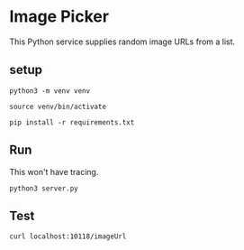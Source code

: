 # Image Picker

This Python service supplies random image URLs from a list.

## setup

`python3 -m venv venv`

`source venv/bin/activate`

`pip install -r requirements.txt`

## Run

This won't have tracing.

`python3 server.py`

## Test

`curl localhost:10118/imageUrl`
